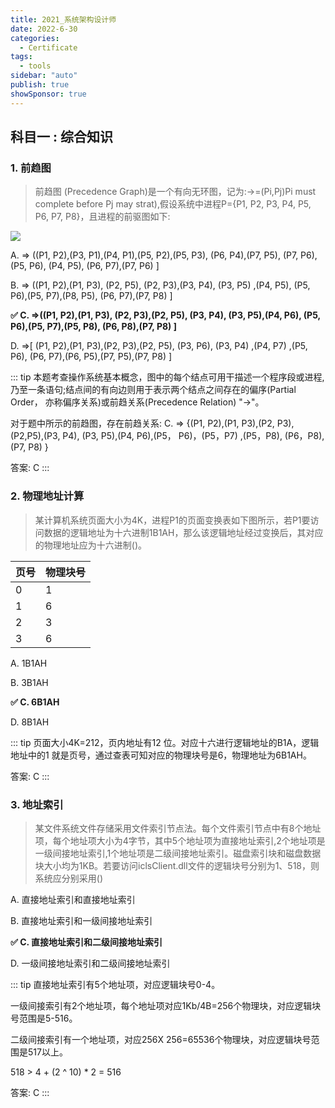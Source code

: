 ```yaml
---
title: 2021_系统架构设计师
date: 2022-6-30
categories:
  - Certificate
tags:
  - tools
sidebar: "auto"
publish: true
showSponsor: true
---
```


## 科目一 : 综合知识

### 1. 前趋图

> 前趋图 (Precedence Graph)是一个有向无环图，记为:→=(Pi,Pj)Pi must complete before Pj may strat),假设系统中进程P={P1, P2, P3, P4, P5, P6, P7, P8}，且进程的前驱图如下:

<img style="border:2;" src="/ruankao_2021/01/1.png">

A. => ((P1, P2),(P3, P1),(P4, P1),(P5, P2),(P5, P3), (P6, P4),(P7, P5), (P7, P6),(P5, P6), (P4, P5), (P6, P7),(P7, P6) ]

B. => ((P1, P2),(P1, P3), (P2, P5), (P2, P3),(P3, P4), (P3, P5) ,(P4, P5), (P5, P6),(P5, P7),(P8, P5), (P6, P7),(P7, P8) ]

**✅ C. =>((P1, P2),(P1, P3), (P2, P3),(P2, P5), (P3, P4), (P3, P5),(P4, P6), (P5, P6),(P5, P7),(P5, P8), (P6, P8),(P7, P8) ]**

D. =>[ (P1, P2),(P1, P3),(P2, P3),(P2, P5), (P3, P6), (P3, P4) ,(P4, P7) ,(P5,
P6), (P6, P7),(P6, P5),(P7, P5),(P7, P8) ]


::: tip
本题考查操作系统基本概念，图中的每个结点可用干描述一个程序段或进程,乃至一条语句;结点间的有向边则用于表示两个结点之间存在的偏序(Partial Order， 亦称偏序关系)或前趋关系(Precedence Relation) "→"。

对于题中所示的前趋图，存在前趋关系:
C. => {(P1, P2),(P1, P3),(P2, P3),(P2,P5),(P3, P4), (P3, P5),(P4, P6),(P5， P6)，(P5，P7) ,(P5，P8), (P6，P8),(P7, P8) }

答案: C
:::

### 2. 物理地址计算

> 某计算机系统页面大小为4K，进程P1的页面变换表如下图所示，若P1要访问数据的逻辑地址为十六进制1B1AH，那么该逻辑地址经过变换后，其对应的物理地址应为十六进制()。

| 页号 | 物理块号 |
| ---- | -------- |
| 0    | 1        |
| 1    | 6        |
| 2    | 3        |
| 3    | 6        |

A. 1B1AH

B. 3B1AH

**✅ C. 6B1AH**

D. 8B1AH

::: tip
页面大小4K=212，页内地址有12 位。对应十六进行逻辑地址的B1A，逻辑地址中的1
就是页号，通过查表可知对应的物理块号是6，物理地址为6B1AH。

答案: C
::: 

### 3. 地址索引

> 某文件系统文件存储采用文件索引节点法。每个文件索引节点中有8个地址项，每个地址项大小为4字节，其中5个地址项为直接地址索引,2个地址项是一级间接地址索引,1个地址项是二级间接地址索引。磁盘索引块和磁盘数据块大小均为1KB。若要访问iclsClient.dll文件的逻辑块号分别为1、518，则系统应分别采用()

A. 直接地址索引和直接地址索引

B. 直接地址索引和一级间接地址索引

**✅ C. 直接地址索引和二级间接地址索引**

D. 一级间接地址索引和二级间接地址索引

::: tip
直接地址索引有5个地址项，对应逻辑块号0-4。

一级间接索引有2个地址项，每个地址项对应1Kb/4B=256个物理块，对应逻辑块号范围是5-516。

二级间接索引有一个地址项，对应256X 256=65536个物理块，对应逻辑块号范围是517以上。

518 > 4 + (2 ^ 10) * 2 = 516

答案: C
:::